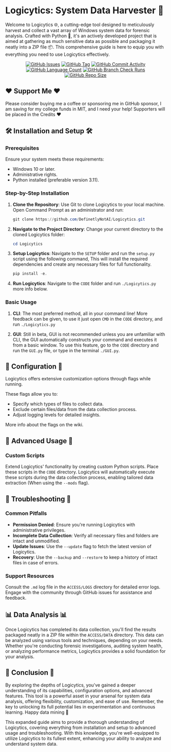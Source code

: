 # Logicytics: System Data Harvester 📎

Welcome to Logicytics 🌐,
a cutting-edge tool
designed to meticulously harvest and collect a vast array of Windows system data for forensic analysis.
Crafted with Python 🐍,
it's an actively developed project that is
aimed at gathering as much sensitive data as possible and packaging it neatly into a ZIP file 📦.
This comprehensive guide is here to equip you with everything you need to use Logicytics effectively.

<div align="center">
    <a href="https://github.com/DefinetlyNotAI/Logicytics/issues"><img src="https://img.shields.io/github/issues/DefinetlyNotAI/Logicytics" alt="GitHub Issues"></a>
    <a href="https://github.com/DefinetlyNotAI/Logicytics/tags"><img src="https://img.shields.io/github/v/tag/DefinetlyNotAI/Logicytics" alt="GitHub Tag"></a>
    <a href="https://github.com/DefinetlyNotAI/Logicytics/graphs/commit-activity"><img src="https://img.shields.io/github/commit-activity/t/DefinetlyNotAI/Logicytics" alt="GitHub Commit Activity"></a>
    <a href="https://github.com/DefinetlyNotAI/Logicytics/languages"><img src="https://img.shields.io/github/languages/count/DefinetlyNotAI/Logicytics" alt="GitHub Language Count"></a>
    <a href="https://github.com/DefinetlyNotAI/Logicytics/actions"><img src="https://img.shields.io/github/check-runs/DefinetlyNotAI/Logicytics/main" alt="GitHub Branch Check Runs"></a>
    <a href="https://github.com/DefinetlyNotAI/Logicytics"><img src="https://img.shields.io/github/repo-size/DefinetlyNotAI/Logicytics" alt="GitHub Repo Size"></a>
</div>

## ❤️ Support Me ❤️
Please consider buying me a coffee or sponsoring me in GitHub sponsor,
I am saving for my college funds in MIT, and I need your help!
Supporters will be placed in the Credits ❤️

## 🛠️ Installation and Setup 🛠️

### Prerequisites
Ensure your system meets these requirements:
- Windows 10 or later.
- Administrative rights.
- Python installed (preferable version 3.11).


### Step-by-Step Installation
1. **Clone the Repository**: Use Git to clone Logicytics to your local machine. Open Command Prompt as an administrator and run:
   ```powershell
   git clone https://github.com/DefinetlyNotAI/Logicytics.git
   ```
2. **Navigate to the Project Directory**: Change your current directory to the cloned Logicytics folder:
   ```powershell
   cd Logicytics
   ```

3. **Setup Logicytics**: Navigate to the `SETUP` folder and run the `setup.py` script using the following command, 
   This will install the required dependencies and create any necessary files for full functionality.
   ```powershell
   pip install -e.
   ```

4. **Run Logicytics**: Navigate to the `CODE` folder and run `./Logicytics.py` more info below.


### Basic Usage
1. **CLI**: The most preferred method, all in your command line! More feedback can be given, to use it just open `CMD` in the `CODE` directory, and run `./Logicytics.py`

2. **GUI**: Still in beta, GUI is not recommended unless you are unfamiliar with CLI, the GUI automatically constructs your command and executes it from a basic window. To use this feature, go to the `CODE` directory and run the `GUI.py` file, or type in the terminal `./GUI.py`.

## 🔧 Configuration 🔧

Logicytics offers extensive customization options through flags while running.

These flags allow you to:
- Specify which types of files to collect data.
- Exclude certain files/data from the data collection process.
- Adjust logging levels for detailed insights.

More info about the flags on the wiki.

## 🚀 Advanced Usage 🚀

### Custom Scripts
Extend Logicytics' functionality by creating custom Python scripts.
Place these scripts in the `CODE` directory.
Logicytics will automatically execute these scripts during the data collection process,
enabling tailored data extraction (When using the `--mods` flag).

## 🛑 Troubleshooting 🛑

### Common Pitfalls
- **Permission Denied**: Ensure you're running Logicytics with administrative privileges.
- **Incomplete Data Collection**: Verify all necessary files and folders are intact and unmodified.
- **Update Issues**: Use the `--update` flag to fetch the latest version of Logicytics.
- **Recovery**: Use the `--backup` and `--restore` to keep a history of intact files in case of errors.

### Support Resources
Consult the `.md` log file in the `ACCESS/LOGS` directory for detailed error logs.
Engage with the community through GitHub issues for assistance and feedback.

## 📊 Data Analysis 📊

Once Logicytics has completed its data collection,
you'll find the results packaged neatly in a ZIP file within the `ACCESS/DATA` directory.
This data can be analyzed using various tools and techniques, depending on your needs.
Whether you're conducting forensic investigations, auditing system health,
or analyzing performance metrics, Logicytics provides a solid foundation for your analysis.

## 🌟 Conclusion 🌟

By exploring the depths of Logicytics, you've gained a deeper understanding of its capabilities,
configuration options, and advanced features.
This tool is a powerful asset in your arsenal for system data analysis,
offering flexibility, customization, and ease of use.
Remember, the key to unlocking its full potential lies in experimentation and continuous learning.
Happy data mining 🎯

This expanded guide aims to provide a thorough understanding of Logicytics,
covering everything from installation and setup to advanced usage and troubleshooting.
With this knowledge, you're well-equipped to utilize Logicytics to its fullest extent,
enhancing your ability to analyze and understand system data.
